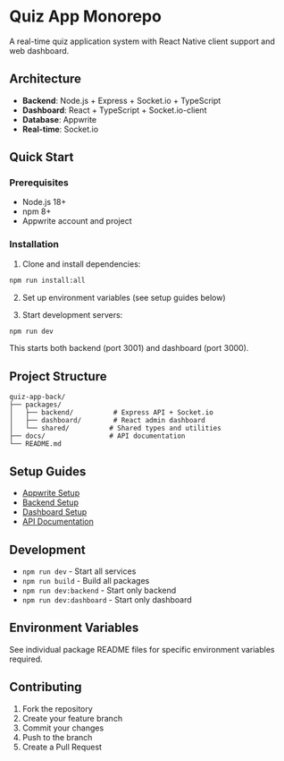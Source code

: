 # Quiz App Monorepo

A real-time quiz application system with React Native client support and web dashboard.

## Architecture

- **Backend**: Node.js + Express + Socket.io + TypeScript
- **Dashboard**: React + TypeScript + Socket.io-client  
- **Database**: Appwrite
- **Real-time**: Socket.io

## Quick Start

### Prerequisites
- Node.js 18+
- npm 8+
- Appwrite account and project

### Installation

1. Clone and install dependencies:
```bash
npm run install:all
```

2. Set up environment variables (see setup guides below)

3. Start development servers:
```bash
npm run dev
```

This starts both backend (port 3001) and dashboard (port 3000).

## Project Structure

```
quiz-app-back/
├── packages/
│   ├── backend/          # Express API + Socket.io
│   ├── dashboard/        # React admin dashboard
│   └── shared/          # Shared types and utilities
├── docs/                # API documentation
└── README.md
```

## Setup Guides

- [Appwrite Setup](./docs/APPWRITE_SETUP.md)
- [Backend Setup](./packages/backend/README.md)
- [Dashboard Setup](./packages/dashboard/README.md)
- [API Documentation](./docs/API.md)

## Development

- `npm run dev` - Start all services
- `npm run build` - Build all packages
- `npm run dev:backend` - Start only backend
- `npm run dev:dashboard` - Start only dashboard

## Environment Variables

See individual package README files for specific environment variables required.

## Contributing

1. Fork the repository
2. Create your feature branch
3. Commit your changes
4. Push to the branch
5. Create a Pull Request
